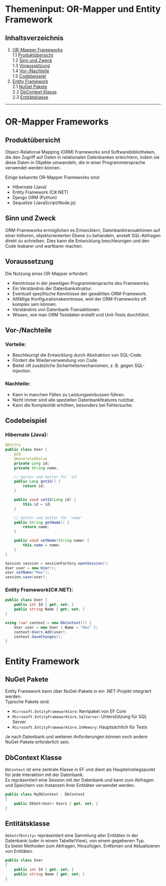 # Themeninput: OR-Mapper und Entity Framework

## Inhaltsverzeichnis

1. [OR-Mapper Frameworks](#or-mapper-frameworks)  
   1.1 [Produktübersicht](#produktübersicht)  
   1.2 [Sinn und Zweck](#sinn-und-zweck)  
   1.3 [Voraussetzung](#voraussetzung)  
   1.4 [Vor-/Nachteile](#vor-nachteile)  
   1.5 [Codebeispiel](#codebeispiel)
2. [Entity Framework](#entity-framework)  
   2.1 [NuGet Pakete](#nuget-pakete)  
   2.2 [DbContext Klasse](#dbcontext-klasse)  
   2.3 [Entitätsklasse](#entitätsklasse)

---

# OR-Mapper Frameworks

## Produktübersicht

Object-Relational Mapping (ORM) Frameworks sind Softwarebibliotheken, die den Zugriff auf Daten in relationalen Datenbanken erleichtern, indem sie diese Daten in Objekte umwandeln, die in einer Programmiersprache verwendet werden können.

Einige bekannte OR-Mapper Frameworks sind:

- Hibernate (Java)
- Entity Framework (C#.NET)
- Django ORM (Python)
- Sequelize (JavaScript/Node.js)

## Sinn und Zweck

ORM-Frameworks ermöglichen es Entwicklern, Datenbanktransaktionen auf einer höheren, objektorienterten Ebene zu behandeln,
anstatt SQL-Abfragen direkt zu schreiben. Dies kann die Entwicklung beschleunigen und den Code lesbarer und wartbarer machen.

## Voraussetzung

Die Nutzung eines OR-Mapper erfordert:

- Kenntnisse in der jeweiligen Programmiersprache des Frameworks.
- Ein Verständnis der Datenbankstruktur.
- Eventuell spezifische Kenntnisse der gewählten ORM-Framework.
- Allfällige Konfigurationskenntnisse, weil der ORM-Frameworks oft komplex sein können.
- Verständnis von Datenbank-Transaktionen.
- Wissen, wie man ORM Testdaten erstellt und Unit-Tests durchführt.

## Vor-/Nachteile

### Vorteile:

- Beschleunigt die Entwicklung durch Abstraktion von SQL-Code.
- Fördert die Wiederverwendung von Code.
- Bietet oft zusätzliche Sicherheitsmechanismen, z. B. gegen SQL-Injection.

### Nachteile:

- Kann in manchen Fällen zu Leistungseinbussen führen.
- Nicht immer sind alle speziellen Datenbankfeatures nutzbar.
- Kann die Komplexität erhöhen, besonders bei Fehlersuche.

## Codebeispiel

### Hibernate (Java):

```java
@Entity
public class User {
    @Id
    @GeneratedValue
    private Long id;
    private String name;

    // Getter und Setter für 'id'
    public Long getId() {
        return id;
    }

    public void setId(Long id) {
        this.id = id;
    }

    // Getter und Setter für 'name'
    public String getName() {
        return name;
    }

    public void setName(String name) {
        this.name = name;
    }
}

Session session = sessionFactory.openSession();
User user = new User();
user.setName("Max");
session.save(user);
```

### Entity Framework(C#.NET):

```csharp
public class User {
    public int Id { get; set; }
    public string Name { get; set; }
}

using (var context = new DbContext()) {
    User user = new User { Name = "Max" };
    context.Users.Add(user);
    context.SaveChanges();
}
```

# Entity Framework

## NuGet Pakete

Entity Framework kann über NuGet-Pakete in ein .NET-Projekt integriert werden.  
Typische Pakete sind:

- `Microsoft.EntityFrameworkCore`: Kernpaket von EF Core
- `Microsoft.EntityFrameworkCore.SqlServer`: Unterstützung für SQL Server
- `Microsoft.EntityFrameworkCore.InMemory`: Hauptsächlich für Tests

Je nach Datenbank und weiteren Anforderungen können noch andere NuGet-Pakete erforderlich sein.

## DbContext Klasse

`DbContext` ist eine zentrale Klasse in EF und dient als Haupteinstiegspunkt für jede Interaktion mit der Datenbank.  
Es repräsentiert eine Session mit der Datenbank und kann zum Abfragen und Speichern von Instanzen Ihrer Entitäten verwendet werden.

```csharp
public class MyDbContext : DbContext
{
    public DbSet<User> Users { get; set; }
}
```

## Entitätsklasse

`DbSet<TEntity>` repräsentiert eine Sammlung aller Entitäten in der Datenbank (oder in einem Tabelle/View), von einem gegebenen Typ.  
Es bietet Methoden zum Abfragen, Hinzufügen, Entfernen und Aktualisieren von Entitäten.

```csharp
public class User
{
    public int Id { get; set; }
    public string Name { get; set; }
}
```
